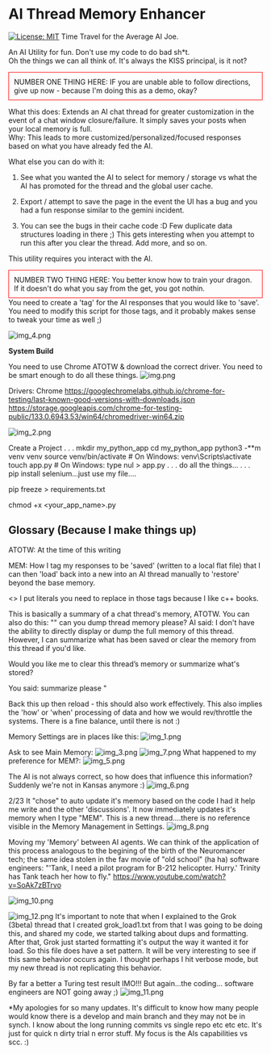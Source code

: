 # AI Thread Memory Enhancer
[![License: MIT](https://img.shields.io/badge/License-MIT-yellow.svg)](https://opensource.org/licenses/MIT)
Time Travel for the Average AI Joe.

An AI Utility for fun.
Don't use my code to do bad sh*t.  
Oh the things we can all think of.
It's always the KISS principal, is it not?
<div style="border: 1px solid red; padding: 10px;">
NUMBER ONE THING HERE:
IF you are unable able to follow directions, give up now - because I'm doing this as a demo, okay?
</div>

What this does:
Extends an AI chat thread for greater customization in the event of a chat window closure/failure.
It simply saves your posts when your local memory is full.  
Why:
This leads to more customized/personalized/focused responses based on what you have already
fed the AI.

What else you can do with it:
1) See what you wanted the AI to select for memory / storage vs
what the AI has promoted for the thread and the global user
cache.

2) Export / attempt to save the page in the event the UI has a bug
and you had a fun response similar to the gemini incident.

3) You can see the bugs in their cache code :D Few duplicate data structures loading in there ;)
This gets interesting when you attempt to run this after you clear the thread. Add more, and so on.


This utility requires you interact with the AI.  
<div style="border: 1px solid red; padding: 10px;">
NUMBER TWO THING HERE:
You better know how to train your dragon.  If it doesn't do what you say from the get, you got nothin.
</div>
You need to create a 'tag' for the AI responses that you would like to 'save'.
You need to modify this script for those tags, and it probably makes sense to tweak your time as well ;)

![img_4.png](img_4.png)



**System Build**

You need to use Chrome ATOTW  & download the correct driver. You need to be smart enough to do all these things.
![img.png](img.png)

Drivers:
Chrome
https://googlechromelabs.github.io/chrome-for-testing/last-known-good-versions-with-downloads.json
https://storage.googleapis.com/chrome-for-testing-public/133.0.6943.53/win64/chromedriver-win64.zip

![img_2.png](img_2.png)


Create a Project 
.
.
.
mkdir my_python_app
cd my_python_app
python3 -**m venv venv
source venv/bin/activate  # On Windows: venv\Scripts\activate
touch app.py  # On Windows: type nul > app.py
.
.
.
do all the things...
. 
.
.
pip install selenium...just use my file....

pip freeze > requirements.txt

chmod +x <your_app_name>.py



**Glossary (Because I make things up)**
-------------------------------------------------------------
ATOTW: At the time of this writing

MEM: How I tag my responses to be 'saved' (written to a local flat file) that I can then 'load' back into a new
into an AI thread manually to 'restore' beyond the base memory.

<> I put literals you need to replace in those tags because I like c++ books.

This is basically a summary of a chat thread's memory, ATOTW.
You can also do this:
""
can you dump thread memory please?
AI said:
I don't have the ability to directly display or dump the 
full memory of this thread. However, I can summarize what 
has been saved or clear the memory from this thread if 
you'd like.

Would you like me to clear this thread’s memory or 
summarize what's stored?


You said:
summarize please
"

Back this up then reload - this should also work effectively.
This also implies the 'how' or 'when' processing of data and
how we would rev/throttle the systems.  There is a fine balance,
until there is not :)

Memory Settings are in places like this:
![img_1.png](img_1.png)

Ask to see Main Memory:
![img_3.png](img_3.png)
![img_7.png](img_7.png)
What happened to my preference for MEM?:
![img_5.png](img_5.png)

The AI is not always correct, so how does that influence
this information? Suddenly we're not in Kansas anymore :)
![img_6.png](img_6.png)

2/23 
It "chose" to auto update it's memory based on the code I had
it help me write and the other 'discussions'.  It now
immediately updates it's memory when I type "MEM".
This is a new thread....there is no reference visible in 
the Memory Management in Settings.
![img_8.png](img_8.png)

Moving my 'Memory' between AI agents.
We can think of the application of this process analogous to the begining
of the birth of the Neuromancer tech; the same idea stolen in the fav movie of "old school" (ha ha)
software engineers:
"'Tank, I need a pilot program for B-212 helicopter. Hurry.' Trinity has Tank teach her how to fly."
https://www.youtube.com/watch?v=SoAk7zBTrvo

![img_10.png](img_10.png)

![img_12.png](img_12.png)
It's important to note that when I explained to the Grok (3beta) thread that I created 
grok_load1.txt from that I was going to be doing this, and shared my code, we started
talking about dups and formatting. After that, Grok just started formatting it's output
the way it wanted it for load.   So this file does have a set pattern.
It will be very interesting to see if this same behavior occurs again.  I thought perhaps I
hit verbose mode, but my new thread is not replicating this behavior.

By far a better a Turing test result IMO!!!  But again...the coding...
software engineers are NOT going away ;)
![img_11.png](img_11.png)

*My apologies for so many updates.  It's difficult to know how many people would know
there is a develop and main branch and they may not be in synch.  I know about the long 
running commits vs single repo etc etc etc.  It's just for quick n dirty trial n error
stuff.  My focus is the AIs capabilities vs scc. :)